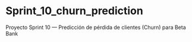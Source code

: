 # Sprint_10_churn_prediction
Proyecto Sprint 10 — Predicción de pérdida de clientes (Churn) para Beta Bank
